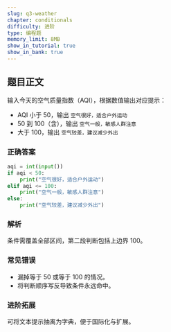 ```yaml
---
slug: q3-weather
chapter: conditionals
difficulty: 进阶
type: 编程题
memory_limit: 8MB
show_in_tutorial: true
show_in_bank: true
---
```

## 题目正文
输入今天的空气质量指数（AQI），根据数值输出对应提示：
- AQI 小于 50，输出 `空气很好，适合户外运动`
- 50 到 100（含），输出 `空气一般，敏感人群注意`
- 大于 100，输出 `空气较差，建议减少外出`

### 正确答案
```python
aqi = int(input())
if aqi < 50:
    print("空气很好，适合户外运动")
elif aqi <= 100:
    print("空气一般，敏感人群注意")
else:
    print("空气较差，建议减少外出")
```

### 解析
条件需覆盖全部区间，第二段判断包括上边界 100。

### 常见错误
- 漏掉等于 50 或等于 100 的情况。
- 将判断顺序写反导致条件永远命中。

### 进阶拓展
可将文本提示抽离为字典，便于国际化与扩展。
